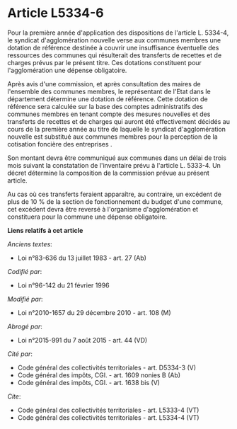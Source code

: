 # Article L5334-6

Pour la première année d'application des dispositions de l'article L. 5334-4, le syndicat d'agglomération nouvelle verse aux
communes membres une dotation de référence destinée à couvrir une insuffisance éventuelle des ressources des communes qui
résulterait des transferts de recettes et de charges prévus par le présent titre. Ces dotations constituent pour
l'agglomération une dépense obligatoire. 

Après avis d'une commission, et après consultation des maires de l'ensemble des communes membres, le représentant de l'Etat
dans le département détermine une dotation de référence. Cette dotation de référence sera calculée sur la base des comptes
administratifs des communes membres en tenant compte des mesures nouvelles et des transferts de recettes et de charges qui
auront été effectivement décidés au cours de la première année au titre de laquelle le syndicat d'agglomération nouvelle est
substitué aux communes membres pour la perception de la cotisation foncière des entreprises . 

Son montant devra être communiqué aux communes dans un délai de trois mois suivant la constatation de l'inventaire prévu à
l'article L. 5333-4. Un décret détermine la composition de la commission prévue au présent article. 

Au cas où ces transferts feraient apparaître, au contraire, un excédent de plus de 10 % de la section de fonctionnement du
budget d'une commune, cet excédent devra être reversé à l'organisme d'agglomération et constituera pour la commune une
dépense obligatoire.

**Liens relatifs à cet article**

_Anciens textes_:

  - Loi n°83-636 du 13 juillet 1983 - art. 27 (Ab)

_Codifié par_:

  - Loi n°96-142 du 21 février 1996

_Modifié par_:

  - Loi n°2010-1657 du 29 décembre 2010 - art. 108 (M)

_Abrogé par_:

  - Loi n°2015-991 du 7 août 2015 - art. 44 (VD)

_Cité par_:

  - Code général des collectivités territoriales - art. D5334-3 (V)
  - Code général des impôts, CGI. - art. 1609 nonies B (Ab)
  - Code général des impôts, CGI. - art. 1638 bis (V)

_Cite_:

  - Code général des collectivités territoriales - art. L5333-4 (VT)
  - Code général des collectivités territoriales - art. L5334-4 (VT)

